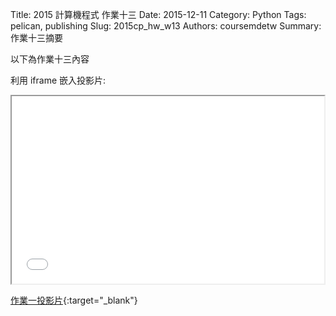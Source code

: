 Title: 2015 計算機程式 作業十三
Date: 2015-12-11
Category: Python
Tags: pelican, publishing
Slug: 2015cp_hw_w13
Authors: coursemdetw
Summary: 作業十三摘要

以下為作業十三內容

利用 iframe 嵌入投影片:

<iframe src="40423229_cp_w13_p.html" width="500" height="300"></iframe>

[作業一投影片](40423229_cp_w13_p.html){:target="_blank"}

